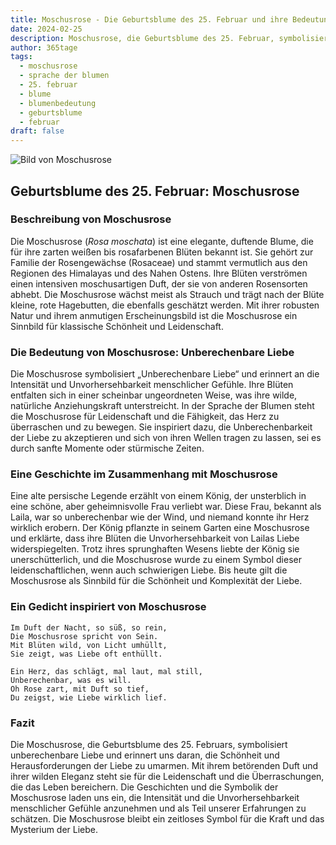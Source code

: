 ```yaml
---
title: Moschusrose - Die Geburtsblume des 25. Februar und ihre Bedeutung
date: 2024-02-25
description: Moschusrose, die Geburtsblume des 25. Februar, symbolisiert Unberechenbare Liebe. Erfahre mehr über ihre Geschichte, Bedeutung und Symbolik in der Sprache der Blumen.
author: 365tage
tags:
  - moschusrose
  - sprache der blumen
  - 25. februar
  - blume
  - blumenbedeutung
  - geburtsblume
  - februar
draft: false
---
```


![Bild von Moschusrose](https://cdn.pixabay.com/photo/2020/04/26/11/08/rose-5094723_1280.jpg#center)


## Geburtsblume des 25. Februar: Moschusrose

### Beschreibung von Moschusrose

Die Moschusrose (_Rosa moschata_) ist eine elegante, duftende Blume, die für ihre zarten weißen bis rosafarbenen Blüten bekannt ist. Sie gehört zur Familie der Rosengewächse (Rosaceae) und stammt vermutlich aus den Regionen des Himalayas und des Nahen Ostens. Ihre Blüten verströmen einen intensiven moschusartigen Duft, der sie von anderen Rosensorten abhebt. Die Moschusrose wächst meist als Strauch und trägt nach der Blüte kleine, rote Hagebutten, die ebenfalls geschätzt werden. Mit ihrer robusten Natur und ihrem anmutigen Erscheinungsbild ist die Moschusrose ein Sinnbild für klassische Schönheit und Leidenschaft.

### Die Bedeutung von Moschusrose: Unberechenbare Liebe

Die Moschusrose symbolisiert „Unberechenbare Liebe“ und erinnert an die Intensität und Unvorhersehbarkeit menschlicher Gefühle. Ihre Blüten entfalten sich in einer scheinbar ungeordneten Weise, was ihre wilde, natürliche Anziehungskraft unterstreicht. In der Sprache der Blumen steht die Moschusrose für Leidenschaft und die Fähigkeit, das Herz zu überraschen und zu bewegen. Sie inspiriert dazu, die Unberechenbarkeit der Liebe zu akzeptieren und sich von ihren Wellen tragen zu lassen, sei es durch sanfte Momente oder stürmische Zeiten.

### Eine Geschichte im Zusammenhang mit Moschusrose

Eine alte persische Legende erzählt von einem König, der unsterblich in eine schöne, aber geheimnisvolle Frau verliebt war. Diese Frau, bekannt als Laila, war so unberechenbar wie der Wind, und niemand konnte ihr Herz wirklich erobern. Der König pflanzte in seinem Garten eine Moschusrose und erklärte, dass ihre Blüten die Unvorhersehbarkeit von Lailas Liebe widerspiegelten. Trotz ihres sprunghaften Wesens liebte der König sie unerschütterlich, und die Moschusrose wurde zu einem Symbol dieser leidenschaftlichen, wenn auch schwierigen Liebe. Bis heute gilt die Moschusrose als Sinnbild für die Schönheit und Komplexität der Liebe.

### Ein Gedicht inspiriert von Moschusrose

```
Im Duft der Nacht, so süß, so rein,  
Die Moschusrose spricht von Sein.  
Mit Blüten wild, von Licht umhüllt,  
Sie zeigt, was Liebe oft enthüllt.  

Ein Herz, das schlägt, mal laut, mal still,  
Unberechenbar, was es will.  
Oh Rose zart, mit Duft so tief,  
Du zeigst, wie Liebe wirklich lief.  
```

### Fazit

Die Moschusrose, die Geburtsblume des 25. Februars, symbolisiert unberechenbare Liebe und erinnert uns daran, die Schönheit und Herausforderungen der Liebe zu umarmen. Mit ihrem betörenden Duft und ihrer wilden Eleganz steht sie für die Leidenschaft und die Überraschungen, die das Leben bereichern. Die Geschichten und die Symbolik der Moschusrose laden uns ein, die Intensität und die Unvorhersehbarkeit menschlicher Gefühle anzunehmen und als Teil unserer Erfahrungen zu schätzen. Die Moschusrose bleibt ein zeitloses Symbol für die Kraft und das Mysterium der Liebe.